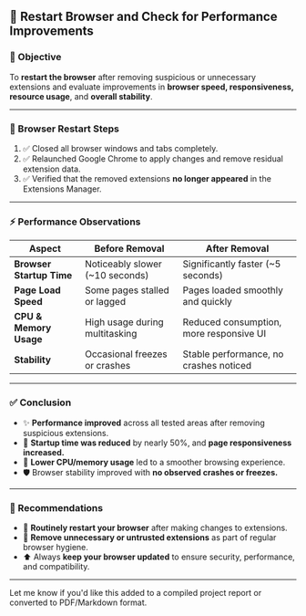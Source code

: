 

## 🔁  Restart Browser and Check for Performance Improvements

### 🎯 Objective

To **restart the browser** after removing suspicious or unnecessary extensions and evaluate improvements in **browser speed, responsiveness, resource usage**, and **overall stability**.

---

### 🔄 Browser Restart Steps

1. ✅ Closed all browser windows and tabs completely.
2. ✅ Relaunched Google Chrome to apply changes and remove residual extension data.
3. ✅ Verified that the removed extensions **no longer appeared** in the Extensions Manager.

---

### ⚡ Performance Observations

| **Aspect**               | **Before Removal**               | **After Removal**                       |
| ------------------------ | -------------------------------- | --------------------------------------- |
| **Browser Startup Time** | Noticeably slower (\~10 seconds) | Significantly faster (\~5 seconds)      |
| **Page Load Speed**      | Some pages stalled or lagged     | Pages loaded smoothly and quickly       |
| **CPU & Memory Usage**   | High usage during multitasking   | Reduced consumption, more responsive UI |
| **Stability**            | Occasional freezes or crashes    | Stable performance, no crashes noticed  |

---

### ✅ Conclusion

* ✨ **Performance improved** across all tested areas after removing suspicious extensions.
* 🚀 **Startup time was reduced** by nearly 50%, and **page responsiveness increased.**
* 🧠 **Lower CPU/memory usage** led to a smoother browsing experience.
* 🛡️ Browser stability improved with **no observed crashes or freezes.**

---

### 📌 Recommendations

* 🔄 **Routinely restart your browser** after making changes to extensions.
* 🧹 **Remove unnecessary or untrusted extensions** as part of regular browser hygiene.
* ⬆️ Always **keep your browser updated** to ensure security, performance, and compatibility.

---

Let me know if you'd like this added to a compiled project report or converted to PDF/Markdown format.
